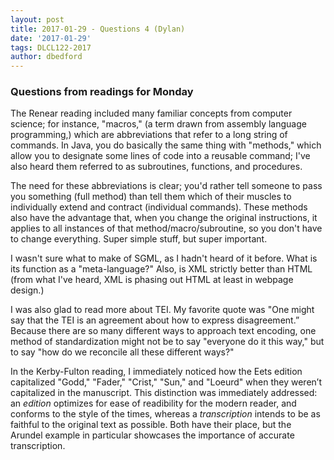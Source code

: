 ```yaml
---
layout: post
title: 2017-01-29 - Questions 4 (Dylan)
date: '2017-01-29'
tags: DLCL122-2017
author: dbedford
---
```


### Questions from readings for Monday  
The Renear reading included many familiar concepts from computer science; for instance, "macros," (a term drawn from assembly language programming,) which are abbreviations that refer to a long string of commands. In Java, you do basically the same thing with "methods," which allow you to designate some lines of code into a reusable command; I've also heard them referred to as subroutines, functions, and procedures.  

The need for these abbreviations is clear; you'd rather tell someone to pass you something (full method) than tell them which of their muscles to individually extend and contract (individual commands). These methods also have the advantage that, when you change the original instructions, it applies to all instances of that method/macro/subroutine, so you don't have to change everything. Super simple stuff, but super important.  

I wasn't sure what to make of SGML, as I hadn't heard of it before. What is its function as a "meta-language?" Also, is XML strictly better than HTML (from what I've heard, XML is phasing out HTML at least in webpage design.)  

I was also glad to read more about TEI. My favorite quote was "One might say that the TEI is an agreement about how to express disagreement.” Because there are so many different ways to approach text encoding, one method of standardization might not be to say "everyone do it this way," but to say "how do we reconcile all these different ways?"  

In the Kerby-Fulton reading, I immediately noticed how the Eets edition capitalized "Godd," "Fader," "Crist," "Sun," and "Loeurd" when they weren’t capitalized in the manuscript. This distinction was immediately addressed: an _edition_ optimizes for ease of readibility for the modern reader, and conforms to the style of the times, whereas a _transcription_ intends to be as faithful to the original text as possible. Both have their place, but the Arundel example in particular showcases the importance of accurate transcription.
